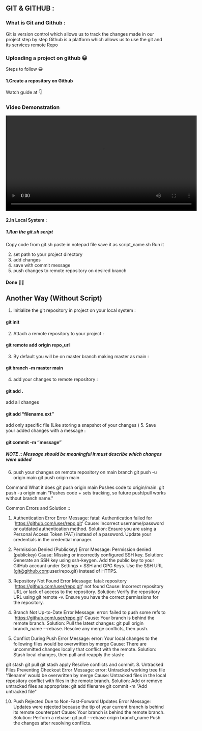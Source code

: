## GIT & GITHUB :

### What is Git and Github :
Git is version control which allows us to track the changes made in our project step by step
Github is a platform which allows us to use the git and its services 
remote Repo   
                       
### Uploading a project on github 😀
Steps to follow 😀
#### 1.Create a repository on Github                   
 Watch guide at 👇
### Video Demonstration

<video width="600" controls>
    <source src="creatingARepo.mp4" type="video/mp4">
    Your browser does not support the video tag.
</video>

#### 2.In Local System :
##### 1.Run the git.sh script 
Copy code from git.sh
paste in notepad file
save it as script_name.sh
Run it 

2. set path to your project directory
3. add changes
4. save with commit message
5. push changes to remote repository on desired branch
#### Done 🎉🎊

## Another Way (Without Script)
1. Initialize the git repository in project on your local system  : 
 #### git init 
2. Attach a remote repository to your project : 
 #### git remote add origin repo_url
3. By default you will be on master branch making master as main : 
#### git branch -m master main
4. add your changes to remote repository : 
#### git add .  
add all changes  
#### git add “filename.ext”
add only specific file (Like storing a snapshot of your changes )
5. Save your added changes with a message : 
#### git commit -m “message”
##### NOTE :: Message should be meaningful it must describe which changes were added 
6. push your changes on remote repository on main branch  git push -u origin main git push origin main

Command	What it does
git push origin main	Pushes code to origin/main.
git push -u origin main	"Pushes code + sets tracking, so future push/pull works without branch name."


Common Errors and Solution ::
1. Authentication Error
Error Message: fatal: Authentication failed for 'https://github.com/user/repo.git'
Cause: Incorrect username/password or outdated authentication method.
Solution:
Ensure you are using a Personal Access Token (PAT) instead of a password.
Update your credentials in the credential manager.

2. Permission Denied (Publickey)
Error Message: Permission denied (publickey)
Cause: Missing or incorrectly configured SSH key.
Solution:
Generate an SSH key using ssh-keygen.
Add the public key to your GitHub account under Settings > SSH and GPG Keys.
Use the SSH URL (git@github.com:user/repo.git) instead of HTTPS.

3. Repository Not Found
Error Message: fatal: repository 'https://github.com/user/repo.git' not found
Cause: Incorrect repository URL or lack of access to the repository.
Solution:
Verify the repository URL using git remote -v.
Ensure you have the correct permissions for the repository.

4. Branch Not Up-to-Date
Error Message: error: failed to push some refs to 'https://github.com/user/repo.git'
Cause: Your branch is behind the remote branch.
Solution:
Pull the latest changes: git pull origin branch_name --rebase.
Resolve any merge conflicts, then push.

5. Conflict During Push
Error Message: error: Your local changes to the following files would be overwritten by merge
Cause: There are uncommitted changes locally that conflict with the remote.
Solution:
Stash local changes, then pull and reapply the stash:

git stash
git pull
git stash apply
Resolve conflicts and commit.
8. Untracked Files Preventing Checkout
Error Message: error: Untracked working tree file 'filename' would be overwritten by merge
Cause: Untracked files in the local repository conflict with files in the remote branch.
Solution:
Add or remove untracked files as appropriate:
git add filename
git commit -m "Add untracked file"

10. Push Rejected Due to Non-Fast-Forward Updates
Error Message: Updates were rejected because the tip of your current branch is behind its remote counterpart
Cause: Your branch is behind the remote branch.
Solution:
Perform a rebase:
git pull --rebase origin branch_name
Push the changes after resolving conflicts.


